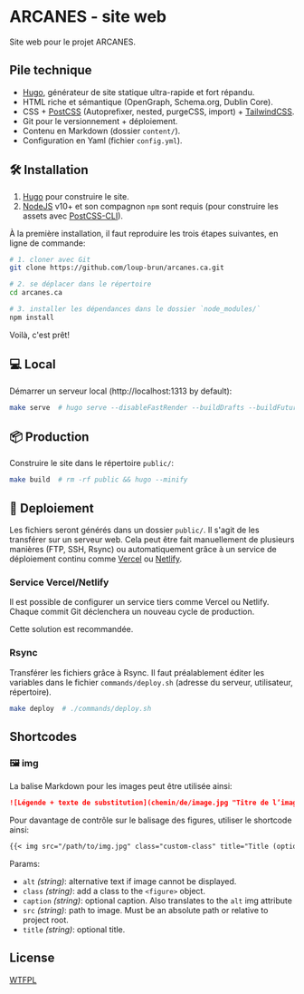 # ARCANES - site web

Site web pour le projet ARCANES.

## Pile technique

- [Hugo](https://gohugo.io/), générateur de site statique ultra-rapide et fort répandu.
- HTML riche et sémantique (OpenGraph, Schema.org, Dublin Core).
- CSS + [PostCSS](https://postcss.org/) (Autoprefixer, nested, purgeCSS, import) + [TailwindCSS](https://tailwindcss.com/).
- Git pour le versionnement + déploiement.
- Contenu en Markdown (dossier `content/`).
- Configuration en Yaml (fichier `config.yml`).

## 🛠  Installation

1. [Hugo](https://gohugo.io) pour construire le site.
2. [NodeJS](https://nodejs.org/) v10+ et son compagnon `npm` sont requis (pour construire les assets avec [PostCSS-CLI](https://github.com/postcss/postcss-cli)).

À la première installation, il faut reproduire les trois étapes suivantes, en ligne de commande:

```bash
# 1. cloner avec Git
git clone https://github.com/loup-brun/arcanes.ca.git

# 2. se déplacer dans le répertoire
cd arcanes.ca

# 3. installer les dépendances dans le dossier `node_modules/`
npm install 
```

Voilà, c'est prêt!

## 💻 Local

Démarrer un serveur local (http://localhost:1313 by default):

```bash
make serve  # hugo serve --disableFastRender --buildDrafts --buildFuture
```

## 📦 Production

Construire le site dans le répertoire `public/`:

```bash
make build  # rm -rf public && hugo --minify
```

## 🚀 Deploiement

Les fichiers seront générés dans un dossier `public/`.
Il s'agit de les transférer sur un serveur web.
Cela peut être fait manuellement de plusieurs manières (FTP, SSH, Rsync) ou automatiquement grâce à un service de déploiement continu comme [Vercel](https://vercel.com/) ou [Netlify](https://www.netlify.com/).

### Service Vercel/Netlify

Il est possible de configurer un service tiers comme Vercel ou Netlify.
Chaque commit Git déclenchera un nouveau cycle de production.

Cette solution est recommandée.

### Rsync

Transférer les fichiers grâce à Rsync.
Il faut préalablement éditer les variables dans le fichier `commands/deploy.sh` (adresse du serveur, utilisateur, répertoire).

```bash
make deploy  # ./commands/deploy.sh
```

## Shortcodes

### 🖼 img

La balise Markdown pour les images peut être utilisée ainsi:

```md
![Légende + texte de substitution](chemin/de/image.jpg "Titre de l’image")
```

Pour davantage de contrôle sur le balisage des figures, utiliser le shortcode ainsi:

```md
{{< img src="/path/to/img.jpg" class="custom-class" title="Title (optional)" caption="Caption (optional)" >}}
```

Params:

- `alt` *(string)*: alternative text if image cannot be displayed.
- `class` *(string)*: add a class to the `<figure>` object.
- `caption` *(string)*: optional caption. Also translates to the `alt` img attribute
- `src` *(string)*: path to image. Must be an absolute path or relative to project root.
- `title` *(string)*: optional title.

## License

[WTFPL](http://wtfpl.net/about/)
